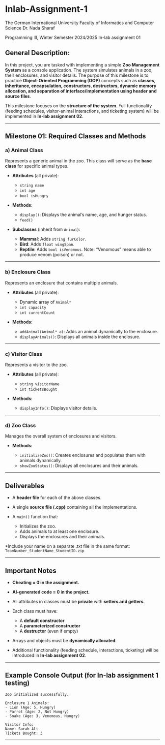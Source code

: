 # Inlab-Assignment-1
The German International University
Faculty of Informatics and Computer Science
Dr. Nada Sharaf

Programming III, Winter Semester 2024/2025
In-lab assignment 01


## General Description:

In this project, you are tasked with implementing a simple **Zoo Management System** as a console application. The system simulates animals in a zoo, their enclosures, and visitor details. The purpose of this milestone is to practice **Object-Oriented Programming (OOP)** concepts such as **classes, inheritance, encapsulation, constructors, destructors, dynamic memory allocation, and separation of interface/implementation using header and source files**.

This milestone focuses on the **structure of the system**. Full functionality (feeding schedules, visitor-animal interactions, and ticketing system) will be implemented in **In-lab assignment 02**.

---

## Milestone 01: Required Classes and Methods

### a) **Animal Class**

Represents a generic animal in the zoo. This class will serve as the **base class** for specific animal types.

* **Attributes** (all private):

  * `string name`
  * `int age`
  * `bool isHungry`

* **Methods**:

  * `display()`: Displays the animal’s name, age, and hunger status.
  * `feed()`

* **Subclasses** (inherit from `Animal`):

  * **Mammal**: Adds `string furColor`.
  * **Bird**: Adds `float wingSpan`.
  * **Reptile**: Adds `bool isVenomous`.
Note: “Venomous” means able to produce venom (poison) or not.
---

### b) **Enclosure Class**

Represents an enclosure that contains multiple animals.

* **Attributes** (all private):

  * Dynamic array of `Animal*`
  * `int capacity`
  * `int currentCount`

* **Methods**:

  * `addAnimal(Animal* a)`: Adds an animal dynamically to the enclosure.
  * `displayAnimals()`: Displays all animals inside the enclosure.

---

### c) **Visitor Class**

Represents a visitor to the zoo.

* **Attributes** (all private):

  * `string visitorName`
  * `int ticketsBought`

* **Methods**:

  * `displayInfo()`: Displays visitor details.

---

### d) **Zoo Class**

Manages the overall system of enclosures and visitors.

* **Methods**:

  * `initializeZoo()`: Creates enclosures and populates them with animals dynamically.
  * `showZooStatus()`: Displays all enclosures and their animals.

---

## Deliverables

* A **header file** for each of the above classes.

* A single **source file (.cpp)** containing all the implementations.

* A `main()` function that:

  * Initializes the zoo.
  * Adds animals to at least one enclosure.
  * Displays the enclosures and their animals.

*Include your name on a separate .txt file in the same format:
  `TeamNumber_StudentName_StudentID.zip`

---

## Important Notes

* **Cheating = 0 in the assignment.**
* **AI-generated code = 0 in the project.**
* All attributes in classes must be **private** with **setters and getters**.
* Each class must have:

  * A **default constructor**
  * A **parameterized constructor**
  * A **destructor** (even if empty)
* Arrays and objects must be **dynamically allocated**.
* Additional functionality (feeding schedule, interactions, ticketing) will be introduced in ****In-lab assignment 02****.

---

## Example Console Output (for In-lab assignment 1 testing)

```
Zoo initialized successfully.

Enclosure 1 Animals:
- Lion (Age: 5, Hungry)
- Parrot (Age: 2, Not Hungry)
- Snake (Age: 3, Venomous, Hungry)

Visitor Info:
Name: Sarah Ali
Tickets Bought: 3
```
---
